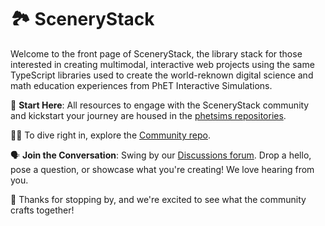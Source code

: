 # 🏞️ SceneryStack 

Welcome to the front page of SceneryStack, the library stack for those interested in creating multimodal, interactive web projects using the same TypeScript libraries used to create the world-reknown digital science and math education experiences from PhET Interactive Simulations.

📘 **Start Here**: All resources to engage with the SceneryStack community and kickstart your journey are housed in the [phetsims repositories](https://github.com/phetsims/community).

👩‍💻 To dive right in, explore the [Community repo](https://github.com/phetsims/community).

🗣️ **Join the Conversation**: Swing by our [Discussions forum](https://github.com/orgs/phetsims/discussions). Drop a hello, pose a question, or showcase what you're creating! We love hearing from you.

💖 Thanks for stopping by, and we're excited to see what the community crafts together!
